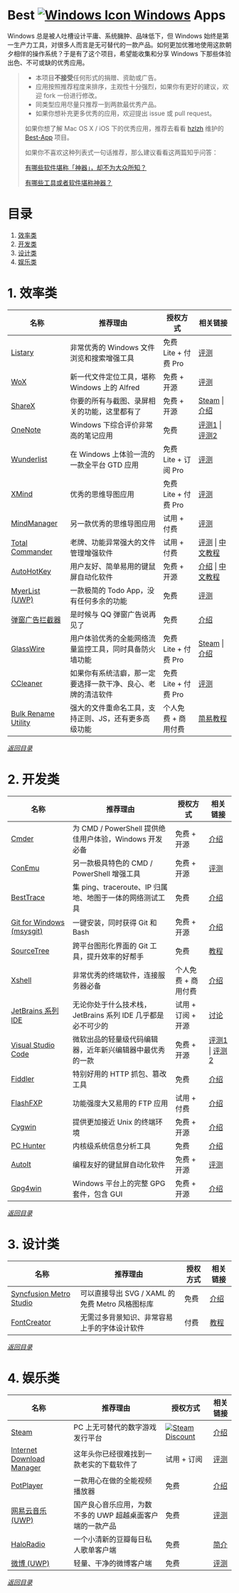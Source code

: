 # Best [![Windows Icon][1] Windows][2] Apps

Windows 总是被人吐槽设计平庸、系统臃肿、品味低下，但 Windows 始终是第一生产力工具，对很多人而言是无可替代的一款产品。如何更加优雅地使用这款朝夕相伴的操作系统？于是有了这个项目，希望能收集和分享 Windows 下那些体验出色、不可或缺的优秀应用。

> * 本项目**不接受**任何形式的捐赠、资助或广告。
> * 应用按照推荐程度来排序，主观性十分强烈，如果你有更好的建议，欢迎 fork 一份进行修改。
> * 同类型应用尽量只推荐一到两款最优秀产品。
> * 如果你想补充更多优秀的应用，欢迎提出 issue 或 pull request。
> 
> 如果你想了解 Mac OS X / iOS 下的优秀应用，推荐去看看 [hzlzh][3] 维护的 [Best-App][4] 项目。
> 
> 如果你不喜欢这种列表式一句话推荐，那么建议看看这两篇知乎问答：
> 
> [有哪些软件堪称「神器」，却不为大众所知？][5]
> 
> [有哪些工具或者软件堪称神器？][6]

# 目录

 1. [效率类][7]
 2. [开发类][8]
 3. [设计类][9]
 4. [娱乐类][10]

# 1. 效率类

|名称|推荐理由|授权方式|相关链接|
|---|---|---|---|
|[Listary][11]|非常优秀的 Windows 文件浏览和搜索增强工具|免费 Lite + 付费 Pro|[评测][12]|
|[WoX][13]|新一代文件定位工具，堪称 Windows 上的 Alfred|免费 + 开源|[评测][14]|
|[ShareX][15]|你要的所有与截图、录屏相关的功能，这里都有了|免费 + 开源|[Steam][16] \| [介绍][17]|
|[OneNote][18]|Windows 下综合评价非常高的笔记应用|免费|[评测1][19] \| [评测2][20]|
|[Wunderlist][21]|在 Windows 上体验一流的一款全平台 GTD 应用|免费 Lite + 订阅 Pro|[评测][22]|
|[XMind][23]|优秀的思维导图应用|免费 Lite + 付费 Pro|[评测][24]|
|[MindManager][25]|另一款优秀的思维导图应用|试用 + 付费|[评测][26]|
|[Total Commander][27]|老牌、功能异常强大的文件管理增强软件|试用 + 付费|[评测][28] \| [中文教程][29]|
|[AutoHotKey][30]|用户友好、简单易用的键鼠屏自动化软件|免费 + 开源|[介绍][31] \| [中文教程][32]|
|[MyerList (UWP)][33]|一款极简的 Todo App，没有任何多余的功能|免费|[评测][34]|
|[弹窗广告拦截器][35]|是时候与 QQ 弹窗广告说再见了|免费|[介绍][36]|
|[GlassWire][37]|用户体验优秀的全能网络流量监控工具，同时具备防火墙功能|免费 Lite + 付费 Pro|[Steam][38] \| [介绍][39]|
|[CCleaner][40]|如果你有系统洁癖，那一定要选择一款干净、良心、老牌的清洁软件|免费 Lite + 付费 Pro|[评测][41]|
|[Bulk Rename Utility][42]|强大的文件重命名工具，支持正则、JS，还有更多高级功能|个人免费 + 商用付费|[简易教程][43]|

[*返回目录*][44]

# 2. 开发类

|名称|推荐理由|授权方式|相关链接|
|---|---|---|---|
|[Cmder][45]|为 CMD / PowerShell 提供绝佳用户体验，Windows 开发必备|免费 + 开源|[介绍][46]|
|[ConEmu][47]|另一款极具特色的 CMD / PowerShell 增强工具|免费 + 开源|[评测][48]|
|[BestTrace][49]|集 ping、traceroute、IP 归属地、地图于一体的网络测试工具|免费|[介绍][50]|
|[Git for Windows (msysgit)][51]|一键安装，同时获得 Git 和 Bash|免费 + 开源|[介绍][52]|
|[SourceTree][53]|跨平台图形化界面的 Git 工具，提升效率的好帮手|免费|[教程][54]|
|[Xshell][55]|非常优秀的终端软件，连接服务器必备|个人免费 + 商用付费|[介绍][56]|
|[JetBrains 系列 IDE][57]|无论你处于什么技术栈，JetBrains 系列 IDE 几乎都是必不可少的|试用 + 订阅 + 开源|[讨论][58]
|[Visual Studio Code][59]|微软出品的轻量级代码编辑器，近年新兴编辑器中最优秀的一款|免费 + 开源|[评测1][60] \| [评测2][61]|
|[Fiddler][62]|特别好用的 HTTP 抓包、篡改工具|免费|[介绍][63]|
|[FlashFXP][64]|功能强度大又易用的 FTP 应用|试用 + 付费|[介绍][65]|
|[Cygwin][66]|提供更加接近 Unix 的终端环境|免费 + 开源|[介绍][67]|
|[PC Hunter][68]|内核级系统信息分析工具|免费|[介绍][69]|
|[AutoIt][70]|编程友好的键鼠屏自动化软件|免费 + 开源|[评测][71]|
|[Gpg4win][72]|Windows 平台上的完整 GPG 套件，包含 GUI|免费 + 开源|[介绍][73]|

[*返回目录*][74]

# 3. 设计类

|名称|推荐理由|授权方式|相关链接|
|---|---|---|---|
|[Syncfusion Metro Studio][75]|可以直接导出 SVG / XAML 的免费 Metro 风格图标库|免费|[介绍][76]|
|[FontCreator][77]|无需过多背景知识、非常容易上手的字体设计软件|付费|[教程][78]|

[*返回目录*][79]

# 4. 娱乐类

|名称|推荐理由|授权方式|相关链接|
|---|---|---|---|
|[Steam][80]|PC 上无可替代的数字游戏发行平台|[![Steam Discount][81]][82]|[介绍][83]|
|[Internet Download Manager][84]|这年头你已经很难找到一款老实的下载软件了|试用 + 订阅|[评测][85]|
|[PotPlayer][86]|一款用心在做的全能视频播放器|免费|[介绍][87]|
|[网易云音乐 (UWP)][88]|国产良心音乐应用，为数不多的 UWP 超越桌面客户端的一款产品|免费|[评测][89]|
|[HaloRadio][90]|一个小清新的豆瓣每日私人歌单客户端|免费|[简介][91]|
|[微博 (UWP)][92]|轻量、干净的微博客户端|免费|[评测][93]|

[*返回目录*][94]


  [1]: http://i.imgur.com/waCNjA2.png
  [2]: https://www.microsoft.com/zh-cn/windows
  [3]: https://github.com/hzlzh
  [4]: https://github.com/hzlzh/Best-App
  [5]: https://www.zhihu.com/question/36546814
  [6]: https://www.zhihu.com/question/20772002
  [7]: #1-%E6%95%88%E7%8E%87%E7%B1%BB
  [8]: #2-%E5%BC%80%E5%8F%91%E7%B1%BB
  [9]: #3-%E8%AE%BE%E8%AE%A1%E7%B1%BB
  [10]: #4-%E5%A8%B1%E4%B9%90%E7%B1%BB
  [11]: http://www.listary.com/
  [12]: http://www.iplaysoft.com/listary.html
  [13]: https://github.com/Wox-launcher/Wox
  [14]: http://www.cnblogs.com/jadeboy/p/5517515.html
  [15]: https://getsharex.com/
  [16]: http://store.steampowered.com/app/400040/
  [17]: http://www.appinn.com/sharex/
  [18]: https://www.onenote.com/
  [19]: https://www.zhihu.com/question/21928562
  [20]: http://test.smzdm.com/pingce/p/10550/
  [21]: https://www.wunderlist.com/
  [22]: http://www.iplaysoft.com/wunderlist.html
  [23]: http://www.xmind.net/
  [24]: https://www.zhihu.com/question/22094277
  [25]: https://www.mindjet.com/mindmanager/
  [26]: https://www.zhihu.com/question/22094277
  [27]: http://www.ghisler.com/
  [28]: https://www.zhihu.com/question/21616258
  [29]: https://xbeta.info/studytc/index.htm
  [30]: https://autohotkey.com/
  [31]: https://zh.wikipedia.org/wiki/AutoHotkey
  [32]: https://autohotkey.com/boards/viewtopic.php?t=1099
  [33]: https://www.microsoft.com/zh-cn/store/apps/myerlist/9nblggh11k1m
  [34]: http://www.chinaz.com/mobile/2016/0226/508096.shtml
  [35]: https://www.zhihu.com/question/24265718/answer/27226434
  [36]: http://www.appinn.com/close-a-d-s/
  [37]: https://www.glasswire.com/
  [38]: http://store.steampowered.com/app/355000/
  [39]: http://steamcn.com/t195977-1-1
  [40]: https://www.piriform.com/ccleaner/download
  [41]: http://www.iplaysoft.com/ccleaner.html
  [42]: http://www.bulkrenameutility.co.uk/
  [43]: http://www.gezila.com/tutorials/58882_all.html
  [44]: #%E7%9B%AE%E5%BD%95
  [45]: http://cmder.net/
  [46]: http://www.jeffjade.com/2016/01/13/2016-01-13-windows-software-cmder/
  [47]: https://sourceforge.net/projects/conemu/
  [48]: https://zhuanlan.zhihu.com/p/20947499
  [49]: http://www.ipip.net/download.html
  [50]: http://blog.sina.com.cn/s/blog_5f5a3dff0102wdf4.html
  [51]: https://git-for-windows.github.io/
  [52]: http://www.worldhello.net/gotgit/01-meet-git/060-install-on-windows-msysgit.html
  [53]: https://www.sourcetreeapp.com/
  [54]: http://blog.csdn.net/jackjia2015/article/details/51140552
  [55]: https://www.netsarang.com/products/xsh_overview.html
  [56]: http://www.portablesoft.org/xshell/
  [57]: https://www.jetbrains.com/products.html
  [58]: https://www.v2ex.com/t/86322
  [59]: https://code.visualstudio.com/
  [60]: https://segmentfault.com/a/1190000002721112
  [61]: http://www.jianshu.com/p/2ae767137725
  [62]: http://www.telerik.com/fiddler
  [63]: http://mccxj.github.io/blog/20130531_introduce-to-fiddler.html
  [64]: https://www.flashfxp.com/
  [65]: http://baike.baidu.com/item/FlashFXP
  [66]: https://www.cygwin.com/
  [67]: http://blog.csdn.net/msnlogo/article/details/4063439
  [68]: http://www.xuetr.com/
  [69]: http://baike.baidu.com/view/10024019.htm
  [70]: https://www.autoitscript.com/
  [71]: http://www.diggerplus.org/archives/1952
  [72]: https://www.gpg4win.org/
  [73]: http://terrychen.info/encryption-gpg4win/
  [74]: #%E7%9B%AE%E5%BD%95
  [75]: https://www.syncfusion.com/downloads/metrostudio
  [76]: http://www.oschina.net/translate/creating-metro-style-icons-with-metro-studio
  [77]: http://www.high-logic.com/font-editor/fontcreator.html
  [78]: https://www.youtube.com/playlist?list=PLs44M3ctv-oOycSO2H5bfG9p0MgPs_hw-
  [79]: #%E7%9B%AE%E5%BD%95
  [80]: http://store.steampowered.com/
  [81]: http://i.imgur.com/Ey5B8RU.png
  [82]: https://www.google.com/search?q=steam%20memes&tbm=isch
  [83]: https://zh.wikipedia.org/wiki/Steam
  [84]: https://www.internetdownloadmanager.com/
  [85]: https://xbeta.info/idm.htm
  [86]: https://potplayer.daum.net/
  [87]: http://baike.baidu.com/item/PotPlayer
  [88]: https://www.microsoft.com/zh-cn/store/apps/%E7%BD%91%E6%98%93%E4%BA%91%E9%9F%B3%E4%B9%90uwp/9nblggh6g0jf
  [89]: http://zhihu.com/question/38409442/answer/76287469
  [90]: http://www.icyarrow.com/labs/haloradio/
  [91]: https://www.v2ex.com/t/282377
  [92]: https://www.microsoft.com/zh-cn/store/apps/%E5%BE%AE%E5%8D%9A/9wzdncrfj1hg
  [93]: http://www.ithome.com/html/windowsphone/184306.htm
  [94]: #%E7%9B%AE%E5%BD%95

